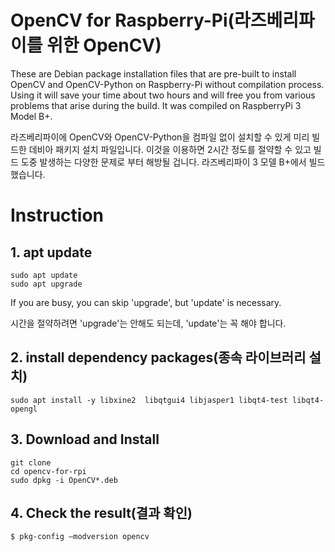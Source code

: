 # OpenCV for Raspberry-Pi(라즈베리파이를 위한 OpenCV)
These are Debian package installation files that are pre-built to install OpenCV and OpenCV-Python on Raspberry-Pi without compilation process.
Using it will save your time about two hours and will free you from various problems that arise during the build.
It was compiled on RaspberryPi 3 Model B+.

라즈베리파이에 OpenCV와 OpenCV-Python을 컴파일 없이 설치할 수 있게 미리 빌드한 데비아 패키지 설치 파일입니다. 
이것을 이용하면 2시간 정도를 절약할 수 있고 빌드 도중 발생하는 다양한 문제로 부터 해방될 겁니다.
라즈베리파이 3 모델 B+에서 빌드했습니다.


# Instruction

## 1. apt update
``` 
sudo apt update
sudo apt upgrade
```
If you are busy, you can skip 'upgrade', but 'update' is necessary.

시간을 절약하려면 'upgrade'는 안해도 되는데, 'update'는 꼭 해야 합니다.

## 2. install dependency packages(종속 라이브러리 설치)
```
sudo apt install -y libxine2  libqtgui4 libjasper1 libqt4-test libqt4-opengl
```

## 3. Download and Install
```
git clone 
cd opencv-for-rpi
sudo dpkg -i OpenCV*.deb
```

## 4. Check the result(결과 확인)
```
$ pkg-config —modversion opencv
```





